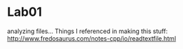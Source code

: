 # Lab01
analyzing files...
Things I referenced in making this stuff:
http://www.fredosaurus.com/notes-cpp/io/readtextfile.html

